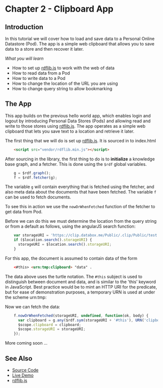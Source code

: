 # Chapter 2 - Clipboard App

## Introduction

In this tutorial we will cover how to load and save data to a Personal Online Datastore (Pod).  The app is a simple web clipboard that allows you to save data to a store and then recover it later.

*What you will learn*

* How to set up [rdflib.js](https://github.com/linkeddata/rdflib.js/) to work with the web of data
* How to read data from a Pod
* How to write data to a Pod
* How to change the location of the URL you are using
* How to change query string to allow bookmarking

## The App

This app builds on the previous hello world app, which enables login and logout by introducing Personal Data Stores (Pods) and allowing read and write to those stores using [rdflib.js](https://github.com/linkeddata/rdflib.js/).  The app operates as a simple web clipboard that lets you save text to a location and retrieve it later.

The first thing that we will do is set up [rdflib.js](https://github.com/linkeddata/rdflib.js/).  It is sourced in to index.html

```html
    <script src="vendor/rdflib.min.js"></script>
```
    
After sourcing in the library, the first thing to do is to **initialize** a knowledge base graph, and a fetcher.  This is done using the `$rdf` global variables.

```javascript
    g = $rdf.graph();
    f = $rdf.fetcher(g);
```

The variable `g` will contain everything that is fetched using the fetcher, and also meta data about the documents that have been fetched.  The variable `f` can be used to fetch documents.

To see this in action we use the `nowOrWhenFetched` function of the fetcher to get data from  Pod.

Before we can do this we must determine the location from the query string or from a default as follows, using the angularJS search function:

```javascript
    var storageURI = 'https://clip.databox.me/Public/.clip/Public/test';
    if ($location.search().storageURI) {
      storageURI = $location.search().storageURI;
    }
```

For this app, the document is assumed to contain data of the form

```html
    <#this> <urn:tmp:clipboard> "data" .
```

The data above uses the turtle notation.  The `#this` subject is used to distinguish between document and data, and is similar to the 'this' keyword in JavaScript.  Best practice would be to mint an HTTP URI for the predicate, but for ease of demonstration purposes, a temporary URN is used at under the scheme urn:tmp:

Now we can fetch the data:

```javascript
    f.nowOrWhenFetched(storageURI, undefined, function(ok, body) {
      var clipboard = g.any($rdf.sym(storageURI + '#this'), URN('clipboard'));
      $scope.clipboard = clipboard;
      $scope.storageURI = storageURI;
    });
```


More coming soon ...

## See Also

* [Source Code](https://github.com/melvincarvalho/clip)
* [Live Demo](http://melvincarvalho.github.io/clip/)
* [rdflib.js](https://github.com/linkeddata/rdflib.js/)